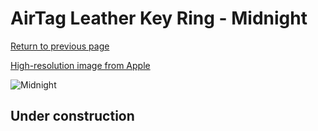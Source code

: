# AirTag Leather Key Ring - Midnight

[Return to previous page](/airtag)

[High-resolution image from Apple](https://store.storeimages.cdn-apple.com/8756/as-images.apple.com/is/MMF93?wid=4500&hei=4500&fmt=png)

<div style="width: 512px"><img src="/almost_uncompressed/MMF93.webp" alt="Midnight"></div>

## Under construction
